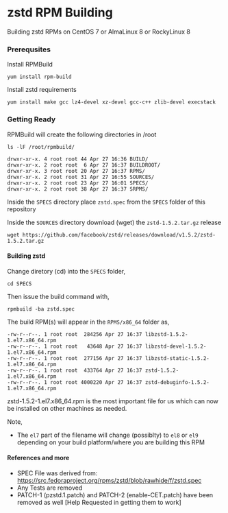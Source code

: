 # zstd RPM Building

Building zstd RPMs on CentOS 7 or AlmaLinux 8 or RockyLinux 8



### Prerequsites


Install RPMBuild

    yum install rpm-build

Install zstd requirements

    yum install make gcc lz4-devel xz-devel gcc-c++ zlib-devel execstack


### Getting Ready

RPMBuild will create the following directories in /root

    ls -lF /root/rpmbuild/

    drwxr-xr-x. 4 root root 44 Apr 27 16:36 BUILD/
    drwxr-xr-x. 2 root root  6 Apr 27 16:37 BUILDROOT/
    drwxr-xr-x. 3 root root 20 Apr 27 16:37 RPMS/
    drwxr-xr-x. 2 root root 31 Apr 27 16:55 SOURCES/
    drwxr-xr-x. 2 root root 23 Apr 27 16:01 SPECS/
    drwxr-xr-x. 2 root root 38 Apr 27 16:37 SRPMS/


Inside the `SPECS` directory place `zstd.spec` from the `SPECS` folder of this repository

Inside the `SOURCES` directory download (wget) the `zstd-1.5.2.tar.gz` release

    wget https://github.com/facebook/zstd/releases/download/v1.5.2/zstd-1.5.2.tar.gz

#### Building zstd

Change diretory (cd) into the `SPECS` folder,

    cd SPECS

Then issue the build command with,

    rpmbuild -ba zstd.spec

The build RPM(s) will appear in the `RPMS/x86_64` folder as,

    -rw-r--r--. 1 root root  284256 Apr 27 16:37 libzstd-1.5.2-1.el7.x86_64.rpm
    -rw-r--r--. 1 root root   43648 Apr 27 16:37 libzstd-devel-1.5.2-1.el7.x86_64.rpm
    -rw-r--r--. 1 root root  277156 Apr 27 16:37 libzstd-static-1.5.2-1.el7.x86_64.rpm
    -rw-r--r--. 1 root root  433764 Apr 27 16:37 zstd-1.5.2-1.el7.x86_64.rpm
    -rw-r--r--. 1 root root 4000220 Apr 27 16:37 zstd-debuginfo-1.5.2-1.el7.x86_64.rpm

zstd-1.5.2-1.el7.x86_64.rpm is the most important file for us which can now be installed on other machines as needed.

Note,

- The `el7` part of the filename will change (possiblty) to `el8` or `el9` depending on your build platform/where you are building this RPM


#### References and more

- SPEC File was derived from: https://src.fedoraproject.org/rpms/zstd/blob/rawhide/f/zstd.spec
- Any Tests are removed
- PATCH-1 (pzstd.1.patch) and PATCH-2 (enable-CET.patch) have been removed as well [Help Requested in getting them to work]

